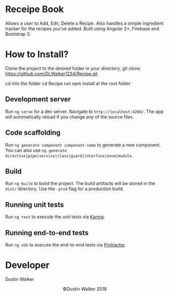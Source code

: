 # Receipe Book

Allows a user to Add, Edit, Delete a Recipe. Also handles a simple ingredient tracker for the recipes you've added. Built using Angular 2+, Firebase and Bootstrap 3.

# How to Install?

Clone the project to the desired folder in your directory, git clone https://github.com/DLWalker1234/Recipe.git

cd into the folder cd Recipe
run npm install at the root folder

## Development server

Run `ng serve` for a dev server. Navigate to `http://localhost:4200/`. The app will automatically reload if you change any of the source files.

## Code scaffolding

Run `ng generate component component-name` to generate a new component. You can also use `ng generate directive|pipe|service|class|guard|interface|enum|module`.

## Build

Run `ng build` to build the project. The build artifacts will be stored in the `dist/` directory. Use the `-prod` flag for a production build.

## Running unit tests

Run `ng test` to execute the unit tests via [Karma](https://karma-runner.github.io).

## Running end-to-end tests

Run `ng e2e` to execute the end-to-end tests via [Protractor](http://www.protractortest.org/).

# Developer

Dustin Walker

<p align="center">&copyDustin Walker 2018 </p>